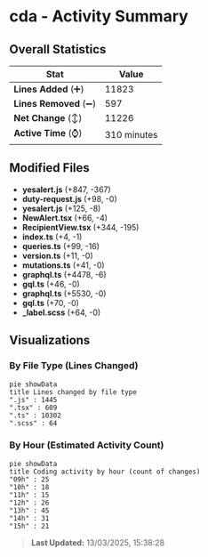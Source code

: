 # cda - Activity Summary 

## Overall Statistics

| Stat                   | Value                                                             |
| ---------------------- | ----------------------------------------------------------------- |
| **Lines Added** (➕)   | 11823                                          |
| **Lines Removed** (➖) | 597                                        |
| **Net Change** (↕)    | 11226                |
| **Active Time** (⌚)   | 310 minutes |


## Modified Files
- **yesalert.js** (+847, -367)
- **duty-request.js** (+98, -0)
- **yesalert.js** (+125, -8)
- **NewAlert.tsx** (+66, -4)
- **RecipientView.tsx** (+344, -195)
- **index.ts** (+4, -1)
- **queries.ts** (+99, -16)
- **version.ts** (+11, -0)
- **mutations.ts** (+41, -0)
- **graphql.ts** (+4478, -6)
- **gql.ts** (+46, -0)
- **graphql.ts** (+5530, -0)
- **gql.ts** (+70, -0)
- **_label.scss** (+64, -0)

## Visualizations

### By File Type (Lines Changed)

```mermaid
pie showData
title Lines changed by file type
".js" : 1445
".tsx" : 609
".ts" : 10302
".scss" : 64
```

### By Hour (Estimated Activity Count)

```mermaid
pie showData
title Coding activity by hour (count of changes)
"09h" : 25
"10h" : 18
"11h" : 15
"12h" : 26
"13h" : 45
"14h" : 31
"15h" : 21
```


> **Last Updated:** 13/03/2025, 15:38:28
